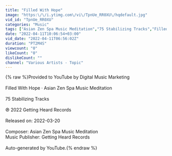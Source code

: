 ```yaml
---
title: "Filled With Hope"
image: "https:\/\/i.ytimg.com\/vi\/TpnUe_RR0XU\/hqdefault.jpg"
vid_id: "TpnUe_RR0XU"
categories: "Music"
tags: ["Asian Zen Spa Music Meditation","75 Stabilizing Tracks","Filled With Hope"]
date: "2022-04-11T10:06:54+03:00"
vid_date: "2022-04-11T06:56:02Z"
duration: "PT2M4S"
viewcount: "0"
likeCount: "0"
dislikeCount: ""
channel: "Various Artists - Topic"
---
```

{% raw %}Provided to YouTube by Digital Music Marketing<br /><br />Filled With Hope · Asian Zen Spa Music Meditation<br /><br />75 Stabilizing Tracks<br /><br />℗ 2022 Getting Heard Records<br /><br />Released on: 2022-03-20<br /><br />Composer: Asian Zen Spa Music Meditation<br />Music  Publisher: Getting Heard Records<br /><br />Auto-generated by YouTube.{% endraw %}
